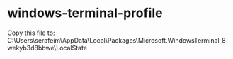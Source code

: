 # windows-terminal-profile

Copy this file to: C:\Users\serafeim\AppData\Local\Packages\Microsoft.WindowsTerminal_8wekyb3d8bbwe\LocalState
